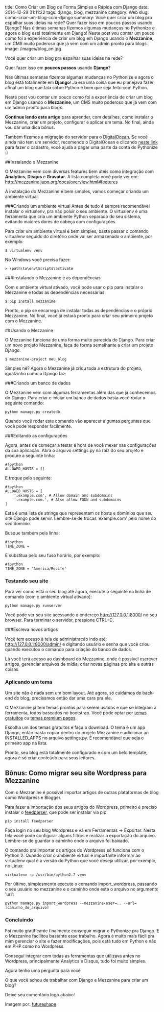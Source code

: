 title: Como Criar um Blog de Forma Simples e Rápida com Django
date: 2014-12-28 01:11:22
tags: django, blog, mezzanine
category: Web
slug: como-criar-um-blog-com-django
summary: Você quer criar um blog pra espalhar suas ideias na rede? Quer fazer isso em poucos passos usando Django? Nas últimas semanas fizemos algumas mudanças no Pythonize e agora o blog está totalmente em Django! Neste post vou contar um pouco como foi a experiência de criar um blog em Django usando o **Mezzanine**, um CMS muito poderoso que já vem com um admin pronto para blogs.
image: /images/blog_on.jpg



Você quer criar um blog pra espalhar suas ideias na rede?

Quer fazer isso em **poucos passos** usando **Django**?

Nas últimas semanas fizemos algumas mudanças no Pythonize e agora o blog está totalmente em **Django**! Já era uma coisa que eu planejava fazer, afinal um blog que fala sobre Python é bom que seja feito com Python.

Neste post vou contar um pouco como foi a experiência de criar um blog em Django usando o **Mezzanine**, um CMS muito poderoso que já vem com um admin pronto para blogs.

**Continue lendo este artigo** para aprender, com detalhes, como instalar o Mezzanine, criar um projeto, configurar e aplicar um tema. No final, ainda vou dar uma dica bônus.

Também fizemos a migração do servidor para o [DigitalOcean](https://www.digitalocean.com/?refcode=c831ddc18699). Se você ainda não tem um servidor, recomendo o DigitalOcean e clicando [neste link](https://www.digitalocean.com/?refcode=c831ddc18699) para fazer o cadastro, você ajuda a pagar uma parte da conta do Pythonize :)


##Instalando o Mezzanine


O Mezzanine vem com diversas features bem úteis como integração com **Analytics**, **Disqus** e **Gravatar**. A lista completa você pode ver em: http://mezzanine.jupo.org/docs/overview.html#features

A instalação do Mezzanine é bem simples, vamos começar criando um ambiente virtual.

###Criando um ambiente virtual
Antes de tudo é sempre recomendável instalar o virtualenv, pra não poluir o seu ambiente. O virtualenv é uma ferramenta que cria um ambiente Python separado do seu sistema, evitando maiores dores de cabeça com configurações.

Para criar um ambiente virtual é bem simples, basta passar o comando virtualenv seguido do diretório onde vai ser armazenado o ambiente, por exemplo:

    $ virtualenv venv

No Windows você precisa fazer:

    > \path\to\env\Scripts\activate

###Instalando o Mezzanine e as dependências

Com o ambiente virtual ativado, você pode usar o pip para instalar o Mezzanine e todas as dependências necessárias:

    $ pip install mezzanine

Pronto, o pip se encarrega de instalar todas as dependências e o próprio Mezzanine. No final, você já estará pronto para criar seu primeiro projeto com o Mezzanine.

##Usando o Mezzanine

O Mezzanine funciona de uma forma muito parecida do Django. Para criar um novo projeto Mezzanine, faça de forma semelhante a criar um projeto Django:

    $ mezzanine-project meu_blog

Simples né?
Agora o Mezzanine já criou toda a estrutura do projeto, igualzinho como o Django faz:

###Criando um banco de dados

O Mezzanine vem com algumas ferramentas além das que já conhecemos do Django. Para criar e iniciar um banco de dados basta você rodar o seguinte comando:

    python manage.py createdb

Quando você rodar este comando vão aparecer algumas perguntas que você pode responder facilmente.

###Editando as configurações

Agora, antes de começar a testar é hora de você mexer nas configurações da sua aplicação. Abra o arquivo settings.py na raiz do seu projeto e procure a seguinte linha:

    #!python
    ALLOWED_HOSTS = []

E troque pelo seguinte:

    #!python
    ALLOWED_HOSTS = [
   		'.example.com', # Allow domain and subdomains
   		'.example.com.', # Also allow FQDN and subdomains
   	]

Esta é uma lista de strings que representam os hosts e domínios que seu site Django pode servir. Lembre-se de trocas 'example.com' pelo nome do seu domínio.

Busque também pela linha:

    #!python
    TIME_ZONE =

E substitua pelo seu fuso horário, por exemplo:

    #!python
    TIME_ZONE = 'America/Recife'

### Testando seu site

Para ver como está o seu blog até agora, execute o seguinte na linha de comando (com o ambiente virtual ativado):

    python manage.py runserver

Você pode ver seu site acessando o endereço http://127.0.0.1:8000/ no seu browser. Para terminar o servidor, pressione CTRL+C.

###Escreva novos artigos

Você tem acesso à tela de administração indo até: http://127.0.0.1:8000/admin/ e digitando usuário e senha que você criou quando executou o comando para criação do banco de dados.

Lá você terá acesso ao dashboard do Mezzanine, onde é possível escrever artigos, gerenciar arquivos de mídia, criar novas páginas pro site e outras coisas.

### Aplicando um tema

Um site não é nada sem um bom layout. Até agora, só cuidamos do back-end do blog, precisamos então dar uma cara pra ele.

O Mezzanine já tem temas prontos para serem usados e que se integram à ferramenta, todos baseados no bootstrap. Você pode optar por [temas gratuitos](http://thecodinghouse.in/themes/) ou [temas premium pagos](http://mezzathe.me/).

Escolha um dos temas gratuitos e faça o download. O tema é um app Django, então basta copiar dentro do projeto Mezzanine e adicionar ao INSTALLED_APPS no arquivo settings.py. É recomendável que seja o primeiro app na lista.

Pronto, seu blog está totalmente configurado e com um belo template, agora é só criar conteúdo para seus leitores.

## Bônus: Como migrar seu site Wordpress para Mezzanine

Com o Mezzanine é possível importar artigos de outras plataformas de blog como Wordpress e Blogger.

Para fazer a importação dos seus artigos do Wordpress, primeiro é preciso instalar o [feedparser](https://code.google.com/p/feedparser/), que pode ser instalar via pip.

    pip install feedparser

Faça login no seu blog Wordpress e vá em Ferramentas -> Exportar. Nesta tela você pode configurar alguns filtros e realizar a exportação do arquivo. Lembre-se de guardar o caminho onde o arquivo foi baixado.

O comando pra importar os artigos do Wordpress só funciona com o Python 2. Quando criar o ambiente virtual é importante informar ao virtualenv qual é a versão do Python que você deseja utilizar, por exemplo, no Linux:

    virtualenv -p /usr/bin/python2.7 venv

Por último, simplesmente execute o comando import_wordpress, passando o seu usuário no mezzanine e o caminho onde está o arquivo no argumento 'url':

    python manage.py import_wordpress --mezzanine-user=.. --url=[caminho_do_arquivo]


### Concluindo

Foi muito gratificante finalmente conseguir migrar o Pythonize pra Django. E o Mezzanine facilitou bastante esse trabalho. Agora é muito mais fácil pra mim gerenciar o site e fazer modificações, pois está tudo em Python e não em PHP como no Wordpress.

Consegui integrar com todas as ferramentas que utilizava antes no Wordpress, principalmente Analytics e Disqus, tudo foi muito simples.


Agora tenho uma pergunta para você

O que você achou de trabalhar com Django e Mezzanine para criar um blog?

Deixe seu comentário logo abaixo!


Imagem por: [futureshape][1]


  [1]: http://www.flickr.com/photos/futureshape/4977096245/
